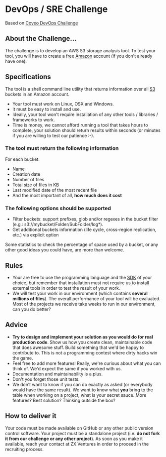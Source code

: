 # DevOps / SRE Challenge

Based on [Coveo DevOps Challenge](https://github.com/coveo/devops-coding-challenge)

## About the Challenge... 

The challenge is to develop an AWS S3 storage analysis tool. To test your tool, you will have to create a free [Amazon](http://aws.amazon.com/en/free/) account (if you don't already have one).

## Specifications

The tool is a shell command line utility that returns information over all [S3](https://aws.amazon.com/documentation/s3/) buckets in an Amazon account.

- Your tool must work on Linux, OSX and Windows.
- It must be easy to install and use.
- Ideally, your tool won't require installation of any other tools / libraries / frameworks to work.
- Time is money, we cannot afford running a tool that takes hours to complete, your solution should return results within seconds (or minutes if you are willing to test our patience :-).

### The tool must return the following information

For each bucket:
- Name
- Creation date
- Number of files
- Total size of files in KB
- Last modified date of the most recent file
- And the most important of all, **how much does it cost**
  
### The following options should be supported

- Filter buckets: support prefixes, glob and/or regexes in the bucket filter (e.g.: s3://mybucket/Folder/SubFolder/log*).
- Get additional buckets information (life cycle, cross-region replication, etc.) via explicit option

Some statistics to check the percentage of space used by a bucket, or any other good ideas you could have, are more than welcome.

## Rules

- Your are free to use the programming language and the [SDK](https://aws.amazon.com/tools/) of your choice, but remember that installation must not require us to install external tools in order to test the result of your work.
- We will test your work in our environment (which contains **several millions of files**). The overall performance of your tool will be evaluated. Most of the projects we receive take weeks to run in our environment, can you do better?

## Advice

- **Try to design and implement your solution as you would do for real production code**. Show us how you create clean, maintainable code that does awesome stuff. Build something that we'd be happy to contribute to. This is not a programming contest where dirty hacks win the game.
- Feel free to add more features! Really, we're curious about what you can think of. We'd expect the same if you worked with us.
- Documentation and maintainability is a plus.
- Don't you forget those unit tests.
- We don’t want to know if you can do exactly as asked (or everybody would have the same result). We want to know what **you** bring to the table when working on a project, what is your secret sauce. More features? Best solution? Thinking outside the box?


## How to deliver it

Your code must be made available on GitHub or any other public version control software. Your project must be a standalone project (i.e. **do not fork it from our challenge or any other project**). As soon as you make it available, reach your contact at ZX Ventures in order to proceed in the recruiting process.
